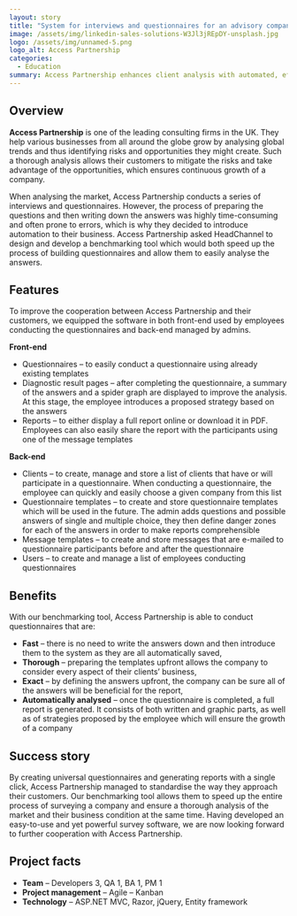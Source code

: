 ```yaml
---
layout: story
title: "System for interviews and questionnaires for an advisory company"
image: /assets/img/linkedin-sales-solutions-W3Jl3jREpDY-unsplash.jpg
logo: /assets/img/unnamed-5.png
logo_alt: Access Partnership
categories:
  - Education
summary: Access Partnership enhances client analysis with automated, efficient, and precise survey tool, streamlining market trend assessments.
---
```


## Overview
**Access Partnership** is one of the leading consulting firms in the UK. They help various businesses from all around the globe grow by analysing global trends and thus identifying risks and opportunities they might create. Such a thorough analysis allows their customers to mitigate the risks and take advantage of the opportunities, which ensures continuous growth of a company.

When analysing the market, Access Partnership conducts a series of interviews and questionnaires. However, the process of preparing the questions and then writing down the answers was highly time-consuming and often prone to errors, which is why they decided to introduce automation to their business. Access Partnership asked HeadChannel to design and develop a benchmarking tool which would both speed up the process of building questionnaires and allow them to easily analyse the answers.


## Features
To improve the cooperation between Access Partnership and their customers, we equipped the software in both front-end used by employees conducting the questionnaires and back-end managed by admins.

**Front-end**

- Questionnaires – to easily conduct a questionnaire using already existing templates
- Diagnostic result pages – after completing the questionnaire, a summary of the answers and a spider graph are displayed to improve the analysis. At this stage, the employee introduces a proposed strategy based on the answers
- Reports – to either display a full report online or download it in PDF. Employees can also easily share the report with the participants using one of the message templates

**Back-end**

- Clients – to create, manage and store a list of clients that have or will participate in a questionnaire. When conducting a questionnaire, the employee can quickly and easily choose a given company from this list
- Questionnaire templates – to create and store questionnaire templates which will be used in the future. The admin adds questions and possible answers of single and multiple choice, they then define danger zones for each of the answers in order to make reports comprehensible
- Message templates – to create and store messages that are e-mailed to questionnaire participants before and after the questionnaire
- Users – to create and manage a list of employees conducting questionnaires

## Benefits
With our benchmarking tool, Access Partnership is able to conduct questionnaires that are:

- **Fast** – there is no need to write the answers down and then introduce them to the system as they are all automatically saved,
- **Thorough** – preparing the templates upfront allows the company to consider every aspect of their clients’ business,
- **Exact** – by defining the answers upfront, the company can be sure all of the answers will be beneficial for the report,
- **Automatically analysed** – once the questionnaire is completed, a full report is generated. It consists of both written and graphic parts, as well as of strategies proposed by the employee which will ensure the growth of a company

## Success story
By creating universal questionnaires and generating reports with a single click, Access Partnership managed to standardise the way they approach their customers. Our benchmarking tool allows them to speed up the entire process of surveying a company and ensure a thorough analysis of the market and their business condition at the same time. Having developed an easy-to-use and yet powerful survey software, we are now looking forward to further cooperation with Access Partnership.

## Project facts
- **Team** – Developers 3, QA 1, BA 1, PM 1
- **Project management** – Agile – Kanban
- **Technology** – ASP.NET MVC, Razor, jQuery, Entity framework
